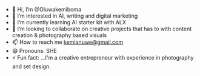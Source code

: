 - 👋 Hi, I’m @Oluwakemiboma
- 👀 I’m interested in AI, writing and digital marketing 
- 🌱 I’m currently learning AI starter kit with ALX
- 💞️ I’m looking to collaborate on creative projects that has to with content creation & photography based visuals
- 📫 How to reach me kemianuwe@gmail.com 
- 😄 Pronouns: SHE
- ⚡ Fun fact: ...I'm a creative entrepreneur with experience in photography and set design.

<!---
Oluwakemiboma/Oluwakemiboma is a ✨ special ✨ repository because its `README.md` (this file) appears on your GitHub profile.
You can click the Preview link to take a look at your changes.
--->
